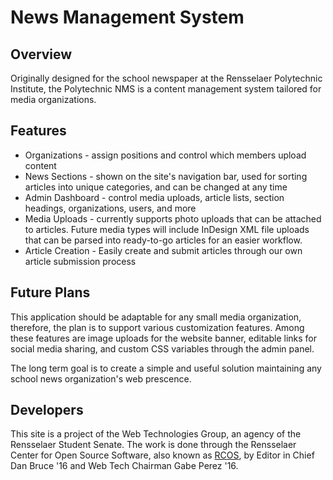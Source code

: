 News Management System
======================

Overview
--------
Originally designed for the school newspaper at the Rensselaer Polytechnic Institute, the Polytechnic NMS is a content management system tailored for media organizations. 

Features
--------
+ Organizations - assign positions and control which members upload content
+ News Sections - shown on the site's navigation bar, used for sorting articles into unique categories, and can be changed at any time
+ Admin Dashboard - control media uploads, article lists, section headings, organizations, users, and more
+ Media Uploads - currently supports photo uploads that can be attached to articles. Future media types will include InDesign XML file uploads that can be parsed into ready-to-go articles for an easier workflow. 
+ Article Creation - Easily create and submit articles through our own article submission process 


Future Plans
------------
This application should be adaptable for any small media organization, therefore, the plan is to support various customization features. Among these features are image uploads for the website banner, editable links for social media sharing, and custom CSS variables through the admin panel.

The long term goal is to create a simple and useful solution maintaining any school news organization's web prescence. 


Developers
----------
This site is a project of the Web Technologies Group, an agency of the Rensselaer Student Senate. The work is done through the Rensselaer Center for Open Source Software, also known as [RCOS](rcos.rpi.edu), by Editor in Chief Dan Bruce '16 and Web Tech Chairman Gabe Perez '16.
